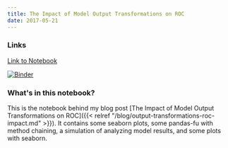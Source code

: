 ```yaml
---
title: The Impact of Model Output Transformations on ROC
date: 2017-05-21
---
```


### Links

[Link to Notebook](https://github.com/pmbaumgartner/binder-notebooks/blob/master/output-transformations-roc-impact.ipynb)

[![Binder](https://mybinder.org/badge.svg)](https://mybinder.org/v2/gh/pmbaumgartner/binder-notebooks/master)

### What's in this notebook?

This is the notebook behind my blog post [The Impact of Model Output Transformations on ROC]({{< relref "/blog/output-transformations-roc-impact.md" >}}). It contains some seaborn plots, some pandas-fu with method chaining, a simulation of analyzing model results, and some plots with seaborn.